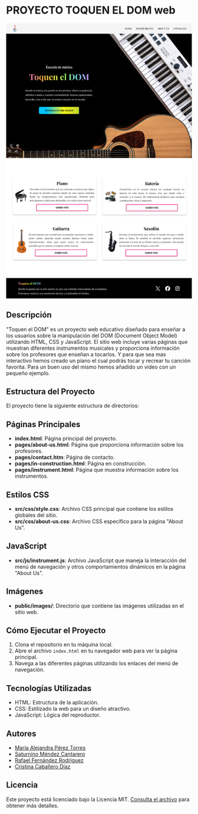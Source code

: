 # PROYECTO TOQUEN EL DOM web
![¡Bienvenidos a TOQUEN EL DOM!](/public/images/home.png)

## Descripción
"Toquen el DOM" es un proyecto web educativo diseñado para enseñar a los usuarios sobre la manipulación del DOM (Document Object Model) utilizando HTML, CSS y JavaScript. El sitio web incluye varias páginas que muestran diferentes instrumentos musicales y proporciona información sobre los profesores que enseñan a tocarlos. Y para que sea mas interactivo hemos creado un piano el cual podrás tocar y recrear tu canción favorita. Para un buen uso del mismo hemos añadido un video con un pequeño ejemplo. 

## Estructura del Proyecto
El proyecto tiene la siguiente estructura de directorios:

## Páginas Principales
- **index.html**: Página principal del proyecto.
- **pages/about-us.html**: Página que proporciona información sobre los profesores.
- **pages/contact.htm**: Página de contacto.
- **pages/in-construction.html**: Página en construcción.
- **pages/instrument.html**: Página que muestra información sobre los instrumentos.

## Estilos CSS
- **src/css/style.css**: Archivo CSS principal que contiene los estilos globales del sitio.
- **src/css/about-us.css**: Archivo CSS específico para la página "About Us".

## JavaScript
- **src/js/instrument.js**: Archivo JavaScript que maneja la interacción del menú de navegación y otros comportamientos dinámicos en la página "About Us".

## Imágenes
- **public/images/**: Directorio que contiene las imágenes utilizadas en el sitio web.

## Cómo Ejecutar el Proyecto
1. Clona el repositorio en tu máquina local.
2. Abre el archivo `index.html` en tu navegador web para ver la página principal.
3. Navega a las diferentes páginas utilizando los enlaces del menú de navegación.

## Tecnologías Utilizadas
- HTML: Estructura de la aplicación.
- CSS: Estilizado la web para  un diseño atractivo.
- JavaScript: Lógica del reproductor.

## Autores
- [María Alejandra Pérez Torres](https://github.com/mariaprez32)
- [Saturnino Méndez Cantarero](https://github.com/FrostyValue)
- [Rafael Fernández Rodríguez](https://github.com/FaloCurso)
- [Cristina Caballero Díaz](https://github.com/CristinaCabdi)

## Licencia
Este proyecto está licenciado bajo la Licencia MIT. [Consulta el archivo](LICENSE.md) para obtener más detalles.